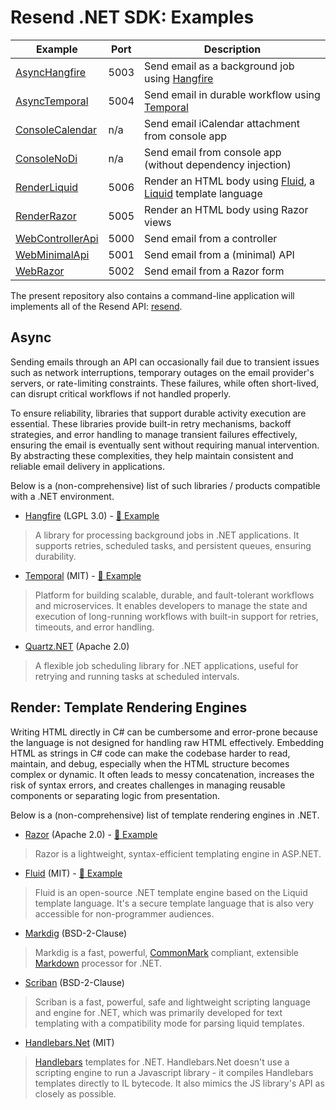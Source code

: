 ﻿Resend .NET SDK: Examples
==========================================================================

| Example  | Port | Description
|----------|------|-------------------------------------------------------
| [AsyncHangfire](https://github.com/resend/resend-dotnet/tree/master/examples/AsyncHangfire) | 5003 | Send email as a background job using [Hangfire](https://www.hangfire.io/)
| [AsyncTemporal](https://github.com/resend/resend-dotnet/tree/master/examples/AsyncTemporal) | 5004 | Send email in durable workflow using [Temporal](https://temporal.io/)
| [ConsoleCalendar](https://github.com/resend/resend-dotnet/tree/master/examples/ConsoleCalendar) | n/a  | Send email iCalendar attachment from console app
| [ConsoleNoDi](https://github.com/resend/resend-dotnet/tree/master/examples/ConsoleNoDi)     | n/a  | Send email from console app (without dependency injection)
| [RenderLiquid](https://github.com/resend/resend-dotnet/tree/master/examples/RenderLiquid)   | 5006 | Render an HTML body using [Fluid](https://github.com/sebastienros/fluid), a [Liquid](https://shopify.github.io/liquid/) template language
| [RenderRazor](https://github.com/resend/resend-dotnet/tree/master/examples/RenderRazor)     | 5005 | Render an HTML body using Razor views
| [WebControllerApi](https://github.com/resend/resend-dotnet/tree/master/examples/WebControllerApi) | 5000 | Send email from a controller
| [WebMinimalApi](https://github.com/resend/resend-dotnet/tree/master/examples/WebMinimalApi) | 5001 | Send email from a (minimal) API
| [WebRazor](https://github.com/resend/resend-dotnet/tree/master/examples/WebRazor)           | 5002 | Send email from a Razor form

The present repository also contains a command-line application will
implements all of the Resend API: [resend](https://github.com/resend/resend-dotnet/tree/main/tools/Resend.Cli).


Async
--------------------------------------------------------------------------

Sending emails through an API can occasionally fail due to transient issues
such as network interruptions, temporary outages on the email provider's
servers, or rate-limiting constraints. These failures, while often
short-lived, can disrupt critical workflows if not handled properly.

To ensure reliability, libraries that support durable activity execution
are essential. These libraries provide built-in retry mechanisms, backoff
strategies, and error handling to manage transient failures effectively,
ensuring the email is eventually sent without requiring manual intervention.
By abstracting these complexities, they help maintain consistent and
reliable email delivery in applications.

Below is a (non-comprehensive) list of such libraries / products
compatible with a .NET environment.


* [Hangfire](https://www.hangfire.io/) (LGPL 3.0) - [📂 Example](https://github.com/resend/resend-dotnet/tree/master/examples/AsyncHangfire)

> A library for processing background jobs in .NET applications. It
> supports retries, scheduled tasks, and persistent queues, ensuring durability.


* [Temporal](https://temporal.io/) (MIT) - [📂 Example](https://github.com/resend/resend-dotnet/tree/master/examples/AsyncTemporal)

> Platform for building scalable, durable, and fault-tolerant workflows
> and microservices. It enables developers to manage the state and execution
> of long-running workflows with built-in support for retries, timeouts,
> and error handling. 


* [Quartz.NET](https://www.quartz-scheduler.net/) (Apache 2.0)

> A flexible job scheduling library for .NET applications, useful for
> retrying and running tasks at scheduled intervals.


Render: Template Rendering Engines
--------------------------------------------------------------------------

Writing HTML directly in C# can be cumbersome and error-prone because the
language is not designed for handling raw HTML effectively. Embedding
HTML as strings in C# code can make the codebase harder to read, maintain,
and debug, especially when the HTML structure becomes complex or dynamic.
It often leads to messy concatenation, increases the risk of syntax errors,
and creates challenges in managing reusable components or separating logic
from presentation.

Below is a (non-comprehensive) list of template rendering engines in
.NET.


* [Razor](https://learn.microsoft.com/en-us/aspnet/core/razor-pages/?view=aspnetcore-9.0&tabs=visual-studio) (Apache 2.0) - [📂 Example](https://github.com/resend/resend-dotnet/tree/master/examples/RenderRazor)

> Razor is a lightweight, syntax-efficient templating engine in ASP.NET.



* [Fluid](https://github.com/sebastienros/fluid) (MIT) - [📂 Example](https://github.com/resend/resend-dotnet/tree/master/examples/RenderLiquid)

> Fluid is an open-source .NET template engine based on the Liquid template
> language. It's a secure template language that is also very accessible
> for non-programmer audiences.


* [Markdig](https://github.com/xoofx/markdig) (BSD-2-Clause)

> Markdig is a fast, powerful, [CommonMark](http://commonmark.org/) compliant, extensible [Markdown](https://www.markdownguide.org/)
> processor for .NET.


* [Scriban](https://github.com/scriban/scriban) (BSD-2-Clause)

> Scriban is a fast, powerful, safe and lightweight scripting language and
> engine for .NET, which was primarily developed for text templating with
> a compatibility mode for parsing liquid templates.


* [Handlebars.Net](https://github.com/Handlebars-Net/Handlebars.Net) (MIT)

> [Handlebars](https://handlebarsjs.com/) templates for .NET. Handlebars.Net
> doesn't use a scripting engine to run a Javascript library - it compiles
> Handlebars templates directly to IL bytecode. It also mimics the JS
> library's API as closely as possible.
